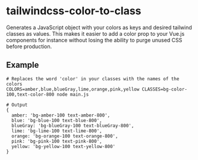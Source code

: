 # tailwindcss-color-to-class
Generates a JavaScript object with your colors as keys and desired tailwind classes as values. This makes it easier to add a color prop to your Vue.js components for instance without losing the ability to purge unused CSS before production.

## Example
```shell script
# Replaces the word 'color' in your classes with the names of the colors
COLORS=amber,blue,blueGray,lime,orange,pink,yellow CLASSES=bg-color-100,text-color-800 node main.js

# Output
{
  amber: 'bg-amber-100 text-amber-800',
  blue: 'bg-blue-100 text-blue-800',
  blueGray: 'bg-blueGray-100 text-blueGray-800',
  lime: 'bg-lime-100 text-lime-800',
  orange: 'bg-orange-100 text-orange-800',
  pink: 'bg-pink-100 text-pink-800',
  yellow: 'bg-yellow-100 text-yellow-800'
}
```
